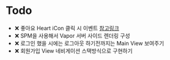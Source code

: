 # Todo

- ❌ 좋아요 Heart iCon 클릭 시 이벤트 [참고링크](https://github.com/janselv/fave-button/tree/master) 
- ❌ SPM을 사용해서 Vapor 서버 사이드 렌더링 구성
- ❌ 로그인 했을 시에는 로그아웃 하기전까지는 Main View 보여주기
- ❌ 회원가입 View 네비게이션 스택방식으로 구현하기
